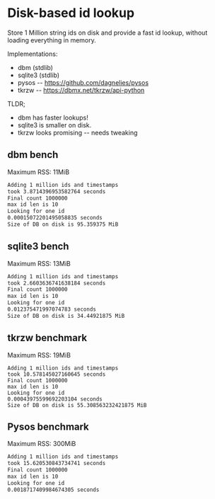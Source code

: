 # Disk-based id lookup

Store 1 Million string ids on disk and provide a fast id lookup, without loading
everything in memory.

Implementations:

- dbm (stdlib)
- sqlite3 (stdlib)
- pysos -- https://github.com/dagnelies/pysos
- tkrzw -- https://dbmx.net/tkrzw/api-python

TLDR;

- dbm has faster lookups! 
- sqlite3 is smaller on disk.
- tkrzw looks promising -- needs tweaking


## dbm bench

Maximum RSS: 11MiB


```sh
Adding 1 million ids and timestamps
took 3.8714396953582764 seconds
Final count 1000000
max id len is 10
Looking for one id
0.00015072201495058835 seconds
Size of DB on disk is 95.359375 MiB
```

## sqlite3 bench

Maximum RSS: 13MiB

```sh
Adding 1 million ids and timestamps
took 2.6603636741638184 seconds
Final count 1000000
max id len is 10
Looking for one id
0.012375471997074783 seconds
Size of DB on disk is 34.44921875 MiB
```

## tkrzw benchmark

Maximum RSS: 19MiB

```
Adding 1 million ids and timestamps
took 10.578145027160645 seconds
Final count 1000000
max id len is 10
Looking for one id
0.00043975599692203104 seconds
Size of DB on disk is 55.308563232421875 MiB
```

## Pysos benchmark

Maximum RSS: 300MiB

```sh
Adding 1 million ids and timestamps
took 15.620530843734741 seconds
Final count 1000000
max id len is 10
Looking for one id
0.0018717409984674305 seconds
```

